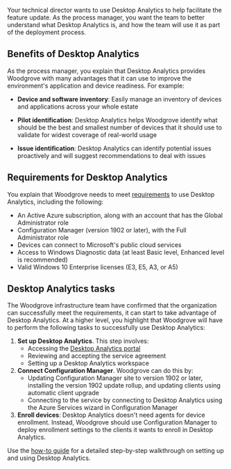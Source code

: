 
Your technical director wants to use Desktop Analytics to help facilitate the feature update. As the process manager, you want the team to better understand what Desktop Analytics is, and how the team will use it as part of the deployment process.

## Benefits of Desktop Analytics

As the process manager, you explain that Desktop Analytics provides Woodgrove with many advantages that it can use to improve the environment's application and device readiness. For example:

- **Device and software inventory**: Easily manage an inventory of devices and applications across your whole estate
- **Pilot identification**: Desktop Analytics helps Woodgrove identify what should be the best and smallest number of devices that it should use to validate for widest coverage of real-world usage

- **Issue identification**: Desktop Analytics can identify potential issues proactively and will suggest recommendations to deal with issues

## Requirements for Desktop Analytics

You explain that Woodgrove needs to meet [requirements](/configmgr/desktop-analytics/overview#prerequisites) to use Desktop Analytics, including the following:

- An Active Azure subscription, along with an account that has the Global Administrator role
- Configuration Manager (version 1902 or later), with the Full Administrator role
- Devices can connect to Microsoft's public cloud services
- Access to Windows Diagnostic data (at least Basic level, Enhanced level is recommended)
- Valid Windows 10 Enterprise licenses (E3, E5, A3, or A5)

## Desktop Analytics tasks

The Woodgrove infrastructure team have confirmed that the organization can successfully meet the requirements, it can start to take advantage of Desktop Analytics. At a higher level, you highlight that Woodgrove will have to perform the following tasks to successfully use Desktop Analytics:

1. **Set up Desktop Analytics**. This step involves:
    - Accessing the [Desktop Analytics portal](https://aka.ms/desktopanalytics)
    - Reviewing and accepting the service agreement
    - Setting up a Desktop Analytics workspace
1. **Connect Configuration Manager**. Woodgrove can do this by:
    - Updating Configuration Manager site to version 1902 or later, installing the version 1902 update rollup, and updating clients using automatic client upgrade
    - Connecting to the service by connecting to Desktop Analytics using the Azure Services wizard in Configuration Manager
1. **Enroll devices**: Desktop Analytics doesn't need agents for device enrollment. Instead, Woodgrove should use Configuration Manager to deploy enrollment settings to the clients it wants to enroll in Desktop Analytics.

Use the [how-to guide](/configmgr/desktop-analytics/set-up) for a detailed step-by-step walkthrough on setting up and using Desktop Analytics.
